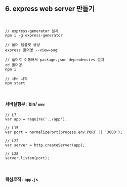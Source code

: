 ## **6. express web server 만들기**

<br>

```
// express-generator 설치
npm i -g express-generator

// 폴더 템플릿 생성
express 폴더명 --view=pug

// 폴더로 이동해서 package.json dependencies 설치
cd 폴더명
npm i

// 서버 시작
npm start
```

<br>

#### **서버실행부** : bin/ `www`
```
// L7
var app = require('../app');

// L15
var port = normalizePort(process.env.PORT || '3000');

// L22
var server = http.createServer(app);

// L28
server.listen(port);
```

<br>

#### **핵심로직** : `app.js`
```

```
